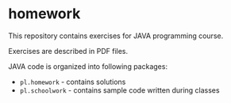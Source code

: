 # homework

This repository contains exercises for JAVA programming course.

Exercises are described in PDF files.

JAVA code is organized into following packages:

* `pl.homework` - contains solutions
* `pl.schoolwork` - contains sample code written during classes
